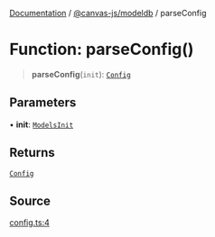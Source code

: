 [Documentation](../../../index.md) / [@canvas-js/modeldb](../index.md) / parseConfig

# Function: parseConfig()

> **parseConfig**(`init`): [`Config`](../type-aliases/Config.md)

## Parameters

• **init**: [`ModelsInit`](../type-aliases/ModelsInit.md)

## Returns

[`Config`](../type-aliases/Config.md)

## Source

[config.ts:4](https://github.com/canvasxyz/canvas/blob/4c6b729f/packages/modeldb/src/config.ts#L4)
